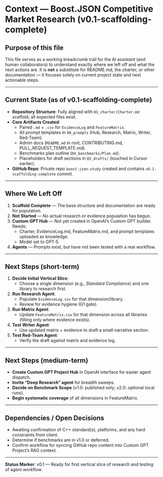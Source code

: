# Context — Boost.JSON Competitive Market Research (v0.1-scaffolding-complete)

## Purpose of this file
This file serves as a working breadcrumb trail for the AI assistant (and human collaborators) to understand exactly where we left off and what the next actions are. It is **not** a substitute for README.md, the charter, or other documentation — it focuses solely on current project state and next actionable steps.

---

## Current State (as of v0.1-scaffolding-complete)
- **Repository Structure**: Fully aligned with `01_charter/Charter.md` scaffold; all expected files exist.
- **Core Artifacts Created**:
  - Paired `.md` + `.csv` for `EvidenceLog` and `FeatureMatrix`.
  - All prompt templates in `90_prompts` (Hub, Research, Matrix, Writer, Red-Team).
  - Admin docs (`README.md` in root, CONTRIBUTING.md, PULL_REQUEST_TEMPLATE.md).
  - Benchmarks plan outline (`04_benchmarks/Plan.md`).
  - Placeholders for draft sections in `05_drafts/` (touched in Cursor earlier).
- **GitHub Repo**: Private repo `boost-json-study` created and contains `v0.1-scaffolding-complete` commit.

---

## Where We Left Off
1. **Scaffold Complete** — The base structure and documentation are ready for population.
2. **Not Started** — No actual research or evidence population has begun.
3. **Custom GPT Hub** — Not yet created in OpenAI’s Custom GPT builder. Needs:
   - Charter, EvidenceLog.md, FeatureMatrix.md, and prompt templates uploaded as knowledge.
   - Model set to GPT-5.
4. **Agents** — Prompts exist, but have not been tested with a real workflow.

---

## Next Steps (short-term)
1. **Decide Initial Vertical Slice**:
   - Choose a single dimension (e.g., *Standard Compliance*) and one library to research first.
2. **Run Research Agent**:
   - Populate `EvidenceLog.csv` for that dimension/library.
   - Review for evidence hygiene (G1 gate).
3. **Run Matrix Agent**:
   - Update `FeatureMatrix.csv` for that dimension across all libraries (filling only where evidence exists).
4. **Test Writer Agent**:
   - Use updated matrix + evidence to draft a small narrative section.
5. **Test Red-Team Agent**:
   - Verify the draft against matrix and evidence log.

---

## Next Steps (medium-term)
- **Create Custom GPT Project Hub** in OpenAI interface for easier agent dispatch.
- **Invite “Deep Research” agent** for breadth sweeps.
- **Decide on Benchmark Scope** (v1.0: published only; v2.0: optional local runs).
- **Begin systematic coverage** of all dimensions in FeatureMatrix.

---

## Dependencies / Open Decisions
- Awaiting confirmation of C++ standard(s), platforms, and any hard constraints from client.
- Determine if benchmarks are in v1.0 or deferred.
- Confirm workflow for syncing GitHub repo content into Custom GPT Project’s RAG context.

---

**Status Marker**: v0.1 — Ready for first vertical slice of research and testing of agent workflow.
